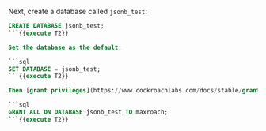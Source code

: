 Next, create a database called `jsonb_test`:

```sql
CREATE DATABASE jsonb_test;
```{{execute T2}}

Set the database as the default:

```sql
SET DATABASE = jsonb_test;
```{{execute T2}}

Then [grant privileges](https://www.cockroachlabs.com/docs/stable/grant.html) to the `maxroach` user:

```sql
GRANT ALL ON DATABASE jsonb_test TO maxroach;
```{{execute T2}}
